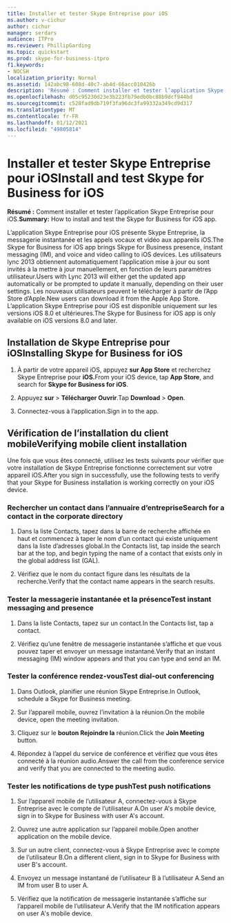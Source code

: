 ```yaml
---
title: Installer et tester Skype Entreprise pour iOS
ms.author: v-cichur
author: cichur
manager: serdars
audience: ITPro
ms.reviewer: PhillipGarding
ms.topic: quickstart
ms.prod: skype-for-business-itpro
f1.keywords:
- NOCSH
localization_priority: Normal
ms.assetid: 142abc98-608d-40c7-ab4d-66acc010426b
description: 'Résumé : Comment installer et tester l’application Skype Entreprise pour iOS.'
ms.openlocfilehash: d05c95230d23e3b223fb79edb0bc88b9dcf944bd
ms.sourcegitcommit: c528fad9db719f3fa96dc3fa99332a349cd9d317
ms.translationtype: MT
ms.contentlocale: fr-FR
ms.lasthandoff: 01/12/2021
ms.locfileid: "49805814"
---
```

# <a name="install-and-test-skype-for-business-for-ios"></a><span data-ttu-id="092c6-103">Installer et tester Skype Entreprise pour iOS</span><span class="sxs-lookup"><span data-stu-id="092c6-103">Install and test Skype for Business for iOS</span></span>
 
<span data-ttu-id="092c6-104">**Résumé :** Comment installer et tester l’application Skype Entreprise pour iOS.</span><span class="sxs-lookup"><span data-stu-id="092c6-104">**Summary:** How to install and test the Skype for Business for iOS app.</span></span>
  
<span data-ttu-id="092c6-105">L’application Skype Entreprise pour iOS présente Skype Entreprise, la messagerie instantanée et les appels vocaux et vidéo aux appareils iOS.</span><span class="sxs-lookup"><span data-stu-id="092c6-105">The Skype for Business for iOS app brings Skype for Business presence, instant messaging (IM), and voice and video calling to iOS devices.</span></span> <span data-ttu-id="092c6-106">Les utilisateurs lync 2013 obtiennent automatiquement l’application mise à jour ou sont invités à la mettre à jour manuellement, en fonction de leurs paramètres utilisateur.</span><span class="sxs-lookup"><span data-stu-id="092c6-106">Users with Lync 2013 will either get the updated app automatically or be prompted to update it manually, depending on their user settings.</span></span> <span data-ttu-id="092c6-107">Les nouveaux utilisateurs peuvent le télécharger à partir de l’App Store d’Apple.</span><span class="sxs-lookup"><span data-stu-id="092c6-107">New users can download it from the Apple App Store.</span></span> <span data-ttu-id="092c6-108">L’application Skype Entreprise pour iOS est disponible uniquement sur les versions iOS 8.0 et ultérieures.</span><span class="sxs-lookup"><span data-stu-id="092c6-108">The Skype for Business for iOS app is only available on iOS versions 8.0 and later.</span></span>
  
## <a name="installing-skype-for-business-for-ios"></a><span data-ttu-id="092c6-109">Installation de Skype Entreprise pour iOS</span><span class="sxs-lookup"><span data-stu-id="092c6-109">Installing Skype for Business for iOS</span></span>

1. <span data-ttu-id="092c6-110">À partir de votre appareil iOS, appuyez **sur App Store** et recherchez Skype Entreprise pour **iOS.**</span><span class="sxs-lookup"><span data-stu-id="092c6-110">From your iOS device, tap **App Store**, and search for **Skype for Business for iOS**.</span></span>
    
2. <span data-ttu-id="092c6-111">Appuyez **sur**  >  **Télécharger Ouvrir**.</span><span class="sxs-lookup"><span data-stu-id="092c6-111">Tap **Download** > **Open**.</span></span> 
    
3. <span data-ttu-id="092c6-112">Connectez-vous à l’application.</span><span class="sxs-lookup"><span data-stu-id="092c6-112">Sign in to the app.</span></span>
    
## <a name="verifying-mobile-client-installation"></a><span data-ttu-id="092c6-113">Vérification de l’installation du client mobile</span><span class="sxs-lookup"><span data-stu-id="092c6-113">Verifying mobile client installation</span></span>

<span data-ttu-id="092c6-114">Une fois que vous êtes connecté, utilisez les tests suivants pour vérifier que votre installation de Skype Entreprise fonctionne correctement sur votre appareil iOS.</span><span class="sxs-lookup"><span data-stu-id="092c6-114">After you sign in successfully, use the following tests to verify that your Skype for Business installation is working correctly on your iOS device.</span></span> 
  
### <a name="search-for-a-contact-in-the-corporate-directory"></a><span data-ttu-id="092c6-115">Rechercher un contact dans l’annuaire d’entreprise</span><span class="sxs-lookup"><span data-stu-id="092c6-115">Search for a contact in the corporate directory</span></span>

1. <span data-ttu-id="092c6-116">Dans la liste Contacts, tapez dans la barre de recherche affichée en haut et commencez à taper le nom d’un contact qui existe uniquement dans la liste d’adresses global.</span><span class="sxs-lookup"><span data-stu-id="092c6-116">In the Contacts list, tap inside the search bar at the top, and begin typing the name of a contact that exists only in the global address list (GAL).</span></span> 
    
2. <span data-ttu-id="092c6-117">Vérifiez que le nom du contact figure dans les résultats de la recherche.</span><span class="sxs-lookup"><span data-stu-id="092c6-117">Verify that the contact name appears in the search results.</span></span> 
    
### <a name="test-instant-messaging-and-presence"></a><span data-ttu-id="092c6-118">Tester la messagerie instantanée et la présence</span><span class="sxs-lookup"><span data-stu-id="092c6-118">Test instant messaging and presence</span></span>

1. <span data-ttu-id="092c6-119">Dans la liste Contacts, tapez sur un contact.</span><span class="sxs-lookup"><span data-stu-id="092c6-119">In the Contacts list, tap a contact.</span></span> 
    
2. <span data-ttu-id="092c6-120">Vérifiez qu’une fenêtre de messagerie instantanée s’affiche et que vous pouvez taper et envoyer un message instantané.</span><span class="sxs-lookup"><span data-stu-id="092c6-120">Verify that an instant messaging (IM) window appears and that you can type and send an IM.</span></span> 
    
### <a name="test-dial-out-conferencing"></a><span data-ttu-id="092c6-121">Tester la conférence rendez-vous</span><span class="sxs-lookup"><span data-stu-id="092c6-121">Test dial-out conferencing</span></span>

1. <span data-ttu-id="092c6-122">Dans Outlook, planifier une réunion Skype Entreprise.</span><span class="sxs-lookup"><span data-stu-id="092c6-122">In Outlook, schedule a Skype for Business meeting.</span></span> 
    
2. <span data-ttu-id="092c6-123">Sur l’appareil mobile, ouvrez l’invitation à la réunion.</span><span class="sxs-lookup"><span data-stu-id="092c6-123">On the mobile device, open the meeting invitation.</span></span> 
    
3. <span data-ttu-id="092c6-124">Cliquez sur le **bouton Rejoindre la** réunion.</span><span class="sxs-lookup"><span data-stu-id="092c6-124">Click the **Join Meeting** button.</span></span>
    
4. <span data-ttu-id="092c6-125">Répondez à l’appel du service de conférence et vérifiez que vous êtes connecté à la réunion audio.</span><span class="sxs-lookup"><span data-stu-id="092c6-125">Answer the call from the conference service and verify that you are connected to the meeting audio.</span></span> 
    
### <a name="test-push-notifications"></a><span data-ttu-id="092c6-126">Tester les notifications de type push</span><span class="sxs-lookup"><span data-stu-id="092c6-126">Test push notifications</span></span>

1. <span data-ttu-id="092c6-127">Sur l’appareil mobile de l’utilisateur A, connectez-vous à Skype Entreprise avec le compte de l’utilisateur A.</span><span class="sxs-lookup"><span data-stu-id="092c6-127">On user A's mobile device, sign in to Skype for Business with user A's account.</span></span> 
    
2. <span data-ttu-id="092c6-128">Ouvrez une autre application sur l’appareil mobile.</span><span class="sxs-lookup"><span data-stu-id="092c6-128">Open another application on the mobile device.</span></span> 
    
3. <span data-ttu-id="092c6-129">Sur un autre client, connectez-vous à Skype Entreprise avec le compte de l’utilisateur B.</span><span class="sxs-lookup"><span data-stu-id="092c6-129">On a different client, sign in to Skype for Business with user B's account.</span></span> 
    
4. <span data-ttu-id="092c6-130">Envoyez un message instantané de l’utilisateur B à l’utilisateur A.</span><span class="sxs-lookup"><span data-stu-id="092c6-130">Send an IM from user B to user A.</span></span> 
    
5. <span data-ttu-id="092c6-131">Vérifiez que la notification de messagerie instantanée s’affiche sur l’appareil mobile de l’utilisateur A.</span><span class="sxs-lookup"><span data-stu-id="092c6-131">Verify that the IM notification appears on user A's mobile device.</span></span> 
    

